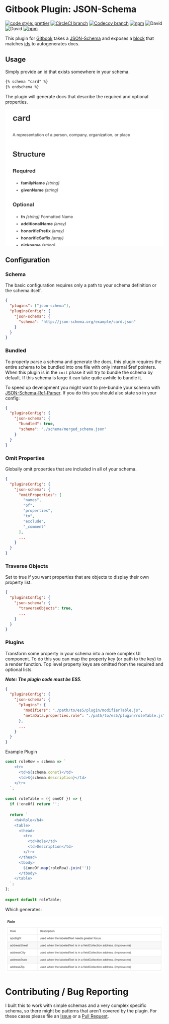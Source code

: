 # Gitbook Plugin: JSON-Schema

[![code style: prettier](https://img.shields.io/badge/code_style-prettier-ff69b4.svg?style=for-the-badge)](https://github.com/prettier/prettier)
[![CircleCI branch](https://img.shields.io/circleci/project/github/hipstersmoothie/gitbook-plugin-json-schema/master.svg?style=for-the-badge)](https://circleci.com/gh/hipstersmoothie/gitbook-plugin-json-schema/tree/master)
[![Codecov branch](https://img.shields.io/codecov/c/github/hipstersmoothie/gitbook-plugin-json-schema/master.svg?style=for-the-badge)](https://codecov.io/gh/hipstersmoothie/gitbook-plugin-json-schema)
[![npm](https://img.shields.io/npm/v/gitbook-plugin-json-schema.svg?style=for-the-badge)](https://www.npmjs.com/package/gitbook-plugin-json-schema) ![David](https://img.shields.io/david/hipstersmoothie/gitbook-plugin-json-schema.svg?style=for-the-badge) ![David](https://img.shields.io/david/dev/hipstersmoothie/gitbook-plugin-json-schema.svg?style=for-the-badge)
[![npm](https://img.shields.io/npm/dt/gitbook-plugin-json-schema.svg?style=for-the-badge)](https://www.npmjs.com/package/gitbook-plugin-json-schema)

This plugin for [Gitbook](https://github.com/GitbookIO/gitbook) takes a [JSON-Schema](http://json-schema.org/) and exposes a [block](https://toolchain.gitbook.com/plugins/blocks.html) that matches [ids](http://json-schema.org/latest/json-schema-core.html#id-keyword) to autogenerates docs.

## Usage

Simply provide an id that exists somewhere in your schema.

```md
{% schema "card" %}
{% endschema %}
```

The plugin will generate docs that describe the required and optional properties.

![Card Docs Example Image](https://raw.githubusercontent.com/hipstersmoothie/gitbook-plugin-json-schema/master/images/cardDocs.png)

## Configuration

### Schema

The basic configuration requires only a path to your schema definition or the schema itself.

```json
{
  "plugins": ["json-schema"],
  "pluginsConfig": {
    "json-schema": {
      "schema": "http://json-schema.org/example/card.json"
    }
  }
}
```

### Bundled

To properly parse a schema and generate the docs, this plugin requires the entire schema to be bundled into one file with only internal $ref pointers. When this plugin is in the `init` phase it will try to bundle the schema by default. If this schema is large it can take quite awhile to bundle it.

To speed up development you might want to pre-bundle your schema with [JSON-Schema-Ref-Parser](https://github.com/BigstickCarpet/json-schema-ref-parser). If you do this you should also state so in your config:

```json
{
  "pluginsConfig": {
    "json-schema": {
      "bundled": true,
      "schema": "./schema/merged_schema.json"
    }
  }
}
```

### Omit Properties

Globally omit properties that are included in all of your schema.

```json
{
  "pluginsConfig": {
    "json-schema": {
      "omitProperties": [
        "names",
        "of",
        "properties",
        "to",
        "exclude",
        "_comment"
      ],
      ...
    }
  }
}
```

### Traverse Objects

Set to true if you want properties that are objects to display their own property list.

```json
{
  "pluginsConfig": {
    "json-schema": {
      "traverseObjects": true,
      ...
    }
  }
}
```

### Plugins

Transform some property in your schema into a more complex UI component. To do this you can map the property key (or path to the key) to a render function. Top level property keys are omitted from the required and optional lists.

**_Note: The plugin code must be ES5._**

```json
{
  "pluginsConfig": {
    "json-schema": {
      "plugins": {
        "modifiers": "./path/to/es5/plugin/modifierTable.js",
        "metaData.properties.role": "./path/to/es5/plugin/roleTable.js"
      },
      ...
    }
  }
}
```

Example Plugin

```js
const roleRow = schema => `
    <tr>
      <td>${schema.const}</td>
      <td>${schema.description}</td>
    </tr>
  `;

const roleTable = ({ oneOf }) => {
  if (!oneOf) return '';

  return `
    <h4>Role</h4>
    <table>
      <thead>
        <tr>
          <td>Role</td>
          <td>Description</td>
        </tr>
      </thead>
      <tbody>
        ${oneOf.map(roleRow).join('')}
      </tbody>
    </table>
  `;
};

export default roleTable;
```

Which generates:

![Plugin Example](https://raw.githubusercontent.com/hipstersmoothie/gitbook-plugin-json-schema/master/images/pluginExample.png)

# Contributing / Bug Reporting

I built this to work with simple schemas and a very complex specific schema, so there might be patterns that aren't covered by the plugin. For these cases please file an [Issue](https://github.com/hipstersmoothie/gitbook-plugin-json-schema/issues) or a [Pull Request](https://github.com/hipstersmoothie/gitbook-plugin-json-schema/pulls).
